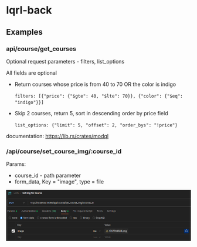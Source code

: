 # lqrl-back

## Examples
### api/course/get_courses

Optional request parameters - filters, list_options

All fields are optional

- Return courses whose price is from 40 to 70 OR the color is indigo
    
    ``` filters: [{"price": {"$gte": 40, "$lte": 70}}, {"color": {"$eq": "indigo"}}] ```

- Skip 2 courses, return 5, sort in descending order by price field
   
    ``` list_options: {"limit": 5, "offset": 2, "order_bys": "!price"} ```

documentation: https://lib.rs/crates/modql


### /api/course/set_course_img/:course_id

Params: 

- course_id - path parameter
- form_data, Key = "image", type = file 

![alt text](asset/img/image.png)
